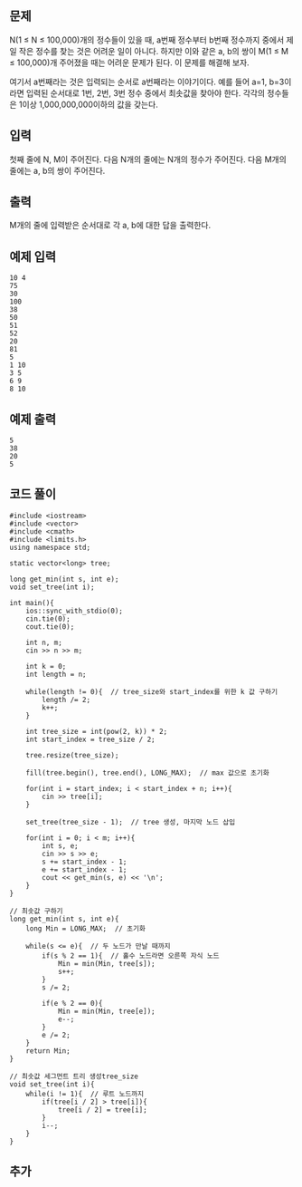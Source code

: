 ## 문제 
N(1 ≤ N ≤ 100,000)개의 정수들이 있을 때, a번째 정수부터 b번째 정수까지 중에서 제일 작은 정수를 찾는 것은 어려운 일이 아니다. 하지만 이와 같은 a, b의 쌍이 M(1 ≤ M ≤ 100,000)개 주어졌을 때는 어려운 문제가 된다. 이 문제를 해결해 보자.

여기서 a번째라는 것은 입력되는 순서로 a번째라는 이야기이다. 예를 들어 a=1, b=3이라면 입력된 순서대로 1번, 2번, 3번 정수 중에서 최솟값을 찾아야 한다. 각각의 정수들은 1이상 1,000,000,000이하의 값을 갖는다.
## 입력
첫째 줄에 N, M이 주어진다. 다음 N개의 줄에는 N개의 정수가 주어진다. 다음 M개의 줄에는 a, b의 쌍이 주어진다.


## 출력
M개의 줄에 입력받은 순서대로 각 a, b에 대한 답을 출력한다.


## 예제 입력 
```
10 4
75
30
100
38
50
51
52
20
81
5
1 10
3 5
6 9
8 10
```

## 예제 출력  
```
5
38
20
5
```
## 코드 풀이
```
#include <iostream>
#include <vector>
#include <cmath>
#include <limits.h>
using namespace std;

static vector<long> tree;

long get_min(int s, int e);
void set_tree(int i);

int main(){
    ios::sync_with_stdio(0);
    cin.tie(0);
    cout.tie(0);
    
    int n, m;
    cin >> n >> m;
    
    int k = 0;
    int length = n;
    
    while(length != 0){  // tree_size와 start_index를 위한 k 값 구하기
        length /= 2;
        k++;
    }
    
    int tree_size = int(pow(2, k)) * 2;  
    int start_index = tree_size / 2;  
    
    tree.resize(tree_size);  
    
    fill(tree.begin(), tree.end(), LONG_MAX);  // max 값으로 초기화
    
    for(int i = start_index; i < start_index + n; i++){
        cin >> tree[i];
    }
    
    set_tree(tree_size - 1);  // tree 생성, 마지막 노드 삽입
    
    for(int i = 0; i < m; i++){
        int s, e;
        cin >> s >> e;
        s += start_index - 1;
        e += start_index - 1;
        cout << get_min(s, e) << '\n';
    }
}

// 최솟값 구하기
long get_min(int s, int e){  
    long Min = LONG_MAX;  // 초기화
    
    while(s <= e){  // 두 노드가 만날 때까지
        if(s % 2 == 1){  // 홀수 노드라면 오른쪽 자식 노드
            Min = min(Min, tree[s]);
            s++;
        }
        s /= 2;
        
        if(e % 2 == 0){
            Min = min(Min, tree[e]);
            e--;
        }
        e /= 2;
    }
    return Min;
}

// 최솟값 세그먼트 트리 생성tree_size
void set_tree(int i){  
    while(i != 1){  // 루트 노드까지    
        if(tree[i / 2] > tree[i]){
            tree[i / 2] = tree[i];
        }
        i--;
    }
}

```
## 추가
